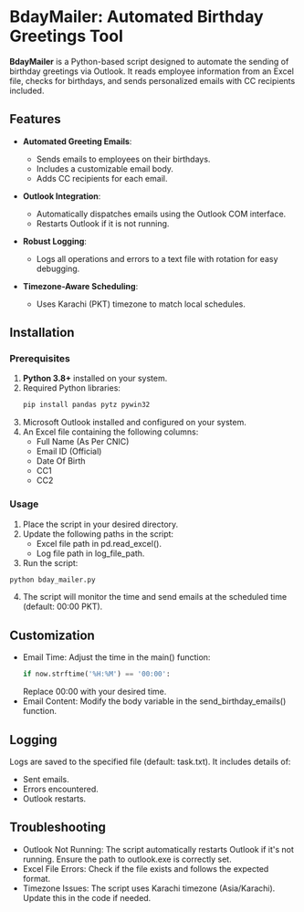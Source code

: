 # BdayMailer: Automated Birthday Greetings Tool

**BdayMailer** is a Python-based script designed to automate the sending of birthday greetings via Outlook. It reads employee information from an Excel file, checks for birthdays, and sends personalized emails with CC recipients included.

## Features

- **Automated Greeting Emails**:
  - Sends emails to employees on their birthdays.
  - Includes a customizable email body.
  - Adds CC recipients for each email.

- **Outlook Integration**:
  - Automatically dispatches emails using the Outlook COM interface.
  - Restarts Outlook if it is not running.

- **Robust Logging**:
  - Logs all operations and errors to a text file with rotation for easy debugging.

- **Timezone-Aware Scheduling**:
  - Uses Karachi (PKT) timezone to match local schedules.

## Installation

### Prerequisites

1. **Python 3.8+** installed on your system.
2. Required Python libraries:
   ```bash
   pip install pandas pytz pywin32
   ```
3. Microsoft Outlook installed and configured on your system.
4. An Excel file containing the following columns:
   - Full Name (As Per CNIC)
   - Email ID (Official)
   - Date Of Birth
   - CC1
   - CC2
### Usage
1. Place the script in your desired directory.
2. Update the following paths in the script:
   - Excel file path in pd.read_excel().
   - Log file path in log_file_path.
3. Run the script:
```bash
python bday_mailer.py
```
4. The script will monitor the time and send emails at the scheduled time (default: 00:00 PKT).

## Customization
 - Email Time: Adjust the time in the main() function:
    ```python
    if now.strftime('%H:%M') == '00:00':
    ```
   Replace 00:00 with your desired time.
 - Email Content: Modify the body variable in the send_birthday_emails() function.
## Logging
Logs are saved to the specified file (default: task.txt). It includes details of:
 - Sent emails.
 - Errors encountered.
 - Outlook restarts.
## Troubleshooting
 - Outlook Not Running: The script automatically restarts Outlook if it's not running. Ensure the path to outlook.exe is correctly set.
 - Excel File Errors: Check if the file exists and follows the expected format.
 - Timezone Issues: The script uses Karachi timezone (Asia/Karachi). Update this in the code if needed.
